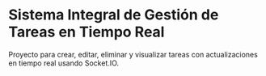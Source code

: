 # Sistema Integral de Gestión de Tareas en Tiempo Real

Proyecto para crear, editar, eliminar y visualizar tareas con actualizaciones en tiempo real usando Socket.IO.
